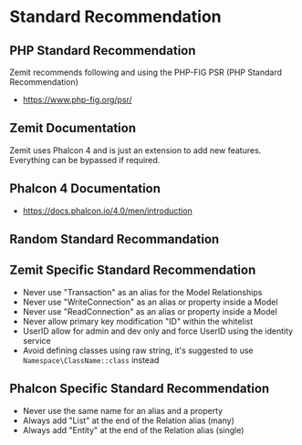 # Standard Recommendation

## PHP Standard Recommendation 
Zemit recommends following and using the PHP-FIG PSR (PHP Standard Recommendation)
- https://www.php-fig.org/psr/

## Zemit Documentation
Zemit uses Phalcon 4 and is just an extension to add new features. Everything can be bypassed if required.

## Phalcon 4 Documentation
- https://docs.phalcon.io/4.0/men/introduction

## Random Standard Recommandation


## Zemit Specific Standard Recommendation
- Never use "Transaction" as an alias for the Model Relationships
- Never use "WriteConnection" as an alias or property inside a Model
- Never use "ReadConnection" as an alias or property inside a Model
- Never allow primary key modification "ID" within the whitelist
- UserID allow for admin and dev only and force UserID using the identity service
- Avoid defining classes using raw string, it's suggested to use `Namespace\ClassName::class` instead

## Phalcon Specific Standard Recommendation
- Never use the same name for an alias and a property
- Always add "List" at the end of the Relation alias (many)
- Always add "Entity" at the end of the Relation alias (single)
